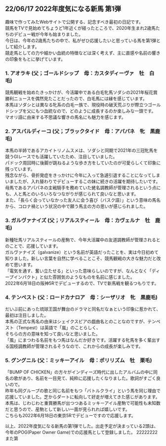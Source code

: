 ##  22/06/17  2022年度気になる新馬 第1弾 
趣味で作ってみたWebサイトで公開する、記念すべき最初の日記です。<br>
競馬をTVで見始めてちょうど1年近くが経ったところで、2020年生まれ2歳馬たちのデビュー戦が今年も始まりました。<br>
今日は、今年の2歳馬たちの中で、私がぜひ応援したいと思っている馬を第1弾として紹介します。<br>
競走馬としての力や細かい血統の特徴などは深く考えず、主に直感や名前の響きの印象をもとに挙げています。<br>

### 1. アオラキ (父；ゴールドシップ　母：カスタディーヴァ　牡　白毛)<br>
競馬観戦を始めたきっかけが、今活躍中である白毛牝馬ソダシの2021年桜花賞勝利ニュースを偶然見たことだったので、白毛馬には縁を感じています。<br>
本馬はソダシとは異なる牝系の白毛一族で、現役時の破天荒ぶりが際立つゴールドシップを父にもつ血統なので、どのように成長するのか楽しみな一頭です。<br>
マオリ語に由来する不思議な響きの馬名にも魅力を感じます。<br>

### 2. アスパルディーコ (父；ブラックタイド　母：アパパネ　牝　黒鹿毛)<br> 
本馬の半姉であるアカイトリノムスメは、ソダシと同期で2021年の三冠牝馬を競うGIレースでも活躍していたため、注目していました。<br>
パドック周回時に後脚が跳ねるような歩き方をしていたのが可愛らしくて印象に残っています。<br>
残念ながら、骨折発症をきっかけに今年に入って急遽引退することになってしまいましたが、入れ替わりでデビューするこの妹に続きの活躍を期待したいです。<br>
母馬であるアパパネの主戦騎手を務めていた蛯名調教師が管理されるという点にも、人と馬とのいろいろなつながりが感じられて良いなと思います。<br>
また、「長らく会っていなかった友人に会う喜び（バスク語）」という意味の馬名から、コロナ禍という状況の中で願う馬主の方の思いが感じられました。<br>

### 3. ガルヴァナイズ (父；リアルスティール　母：カヴェルナ　牡　鹿毛)<br> 
新種牡馬リアルスティールの産駒で、今年大活躍中の友道調教師が管理されるとのことで、応援しています。<br>
ガルヴァナイズ（galvanize）という名前が英語だったことを、実は今日初めて知りました。新しい言葉を自然に学べることこそ、競馬観戦の大きな魅力だと改めて思います。<br>
「電気を通す、奮い立たせる」といった意味らしいのですが、なんとなく「ディープインパクト」と似た雰囲気のようなものを名前に感じました。<br>
2022年6月18日の阪神5Rでデビューするので、TVで新馬戦を観るつもりです。<br>
 
### 4. テンペスト (父：ロードカナロア　母：シーザリオ　牝　黒鹿毛)<br> 
だいぶ前にあった琉球王国が舞台のドラマと同名だなぁという印象に惹かれて、最初は注目しました。<br>
本馬の正式な馬名の由来はシェイクスピアの戯曲名とのことなのですが、テンペスト（Tempest）は英語で「嵐」のことらしく、<br>
そちらの方の意味を知って良いなと思いました。<br>
「風」にまつわる名前をもつ馬はなんだか好きです。活躍する牝馬を多く輩出する国枝調教師が管理されるそうなので、これからの成長が楽しみです。<br>

### 5. グングニル (父：ミッキーアイル　母：ポリリズム　牡　栗毛)<br> 
「BUMP OF CHICKEN」の方々がインディーズ時代に出したアルバムの中に同名の歌があり、名前を一目見て、純粋に応援したくなりました。歌詞がすごく良いので。<br>
昨年も同グループの歌と同じ名前をもつ「バトルクライ」という馬を同じ理由で応援していました。芝からダートに転向して好走が増えてきた感じがあります。<br>
本馬は、じわじわと重賞勝馬が出つつあるミッキーアイル産駒で可能性も未知数だと思うので、産駒として新しい一面が見られれば嬉しいです。<br>
こちらも2022年6月18日の東京5Rでデビューですので応援します。<br>

以上、2022年度気になる新馬の第1弾でした。出走予定が決まっている2頭は、今年のPOG(Paper Owner Game)での応援馬として登録しました。
22222222また第


